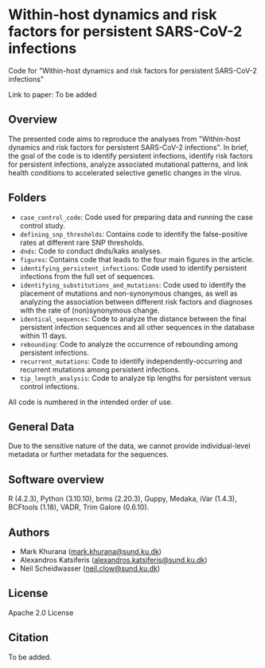# Within-host dynamics and risk factors for persistent SARS-CoV-2 infections

Code for "Within-host dynamics and risk factors for persistent SARS-CoV-2 infections"

Link to paper: To be added

## Overview

The presented code aims to reproduce the analyses from "Within-host dynamics and risk factors for persistent SARS-CoV-2 infections". In brief, the goal of the code is to identify persistent infections, identify risk factors for persistent infections, analyze associated mutational patterns, and link health conditions to accelerated selective genetic changes in the virus.

## Folders

* ```case_control_code```: Code used for preparing data and running the case control study.
* ```defining_snp_thresholds```: Contains code to identify the false-positive rates at different rare SNP thresholds.
* ```dnds```: Code to conduct dnds/kaks analyses.
* ```figures```: Contains code that leads to the four main figures in the article.
* ```identifying_persistent_infections```: Code used to identify persistent infections from the full set of sequences.
* ```identifying_substitutions_and_mutations```: Code used to identify the placement of mutations and non-synonymous changes, as well as analyzing the association between different risk factors and diagnoses with the rate of (non)synonymous change.
* ```identical_sequences```: Code to analyze the distance between the final persistent infection sequences and all other sequences in the database within 11 days.
* ```rebounding```: Code to analyze the occurrence of rebounding among persistent infections.
* ```recurrent_mutations```: Code to identify independently-occurring and recurrent mutations among persistent infections.
* ```tip_length_analysis```: Code to analyze tip lengths for persistent versus control infections.

All code is numbered in the intended order of use.


## General Data

Due to the sensitive nature of the data, we cannot provide individual-level metadata or further metadata for the sequences.


## Software overview

R (4.2.3), Python (3.10.10), brms (2.20.3), Guppy, Medaka, iVar (1.4.3), BCFtools (1.18), VADR, Trim Galore (0.6.10).

## Authors

* Mark Khurana (<mark.khurana@sund.ku.dk>)
* Alexandros Katsiferis (<alexandros.katsiferis@sund.ku.dk>)
* Neil Scheidwasser (<neil.clow@sund.ku.dk>)


## License

Apache 2.0 License

## Citation

To be added.
